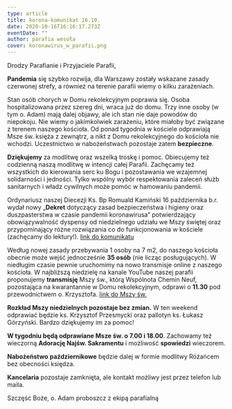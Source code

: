 ```yaml
---
type: article
title: korona-komunikat 16.10.
date: 2020-10-16T16:16:17.273Z
eventDate: ""
author: parafia wesoła
cover: koronawirus_w_parafii.png
---
```

<!--StartFragment-->

Drodzy Parafianie i Przyjaciele Parafii,

**Pandemia** się szybko rozwija, dla Warszawy zostały wskazane zasady czerwonej strefy, a również na terenie parafii wiemy o kilku zarażeniach.

Stan osób chorych w Domu rekolekcyjnym poprawia się. Osoba hospitalizowana przez szereg dni, wraca już do domu. Trzy inne osoby (w tym o. Adam) mają dalej objawy, ale ich stan nie daje powodów do niepokoju. Nie wiemy o jakimkolwiek zarażeniu, które miałoby być związane z terenem naszego kościoła. Od ponad tygodnia w kościele odprawiają Msze św. księża z zewnątrz, a nikt z Domu rekolekcyjnego do kościoła nie wchodzi. Uczestnictwo w nabożeństwach pozostaje zatem **bezpieczne**.

**Dziękujemy** za modlitwę oraz wszelką troskę i pomoc. Obiecujemy też codzienną naszą modlitwę w intencji całej Parafii. Zachęcamy też wszystkich do kierowania serc ku Bogu i pozostawania we wzajemnej solidarności i jedności. Tylko wspólny wybór respektowania zaleceń służb sanitarnych i władz cywilnych może pomóc w hamowaniu pandemii.

Ordynariusz naszej Diecezji Ks. Bp Romuald Kamiński 16 października b.r. wydał nowy „**Dekret** dotyczący zasad bezpieczeństwa i higieny oraz duszpasterstwa w czasie pandemii koronawirusa” potwierdzający obowiązywalność dyspensy od niedzielnego udziału we Mszy świętej oraz przypominający różne rozwiązania co do funkcjonowania w kościele (zachęcamy do lektury!). [link do komunikatu](https://dw-p.pl/7195)

Według nowej zasady przebywania 1 osoby na 7 m2, do naszego kościoła obecnie może wejść jednocześnie **35 osób** (nie licząc posługujących). W niedługim czasie pewnie uruchomimy na nowo transmisje online z naszego kościoła. W najbliższą niedzielę na kanale YouTube naszej parafii proponujemy **transmisję** Mszy św., którą Wspólnota Chemin Neuf, pozostająca na kwarantannie w Domu rekolekcyjnym, odprawi o **11.30** pod przewodnictwem o. Krzysztofa. [link do Mszy św.](https://youtu.be/rJuH6EFnx74)

**Rozkład Mszy niedzielnych pozostaje bez zmian.** W ten weekend odprawiać będzie ks. Krzysztof Przesmycki oraz pallotyn ks. Łukasz Górzyński. Bardzo dziękujemy im za pomoc!

**W tygodniu będą odprawiane Msze św. o 7.00 i 18.00**. Zachowamy też wieczorną **Adorację Najśw. Sakramentu** i możliwość **spowiedzi** wieczorem.

**Nabożeństwo** **październikowe** będzie dalej w formie modlitwy Różańcem bez obecności księdza.

**Kancelaria** pozostaje zamknięta, ale kontakt możliwy jest przez telefon lub maila.

Szczęść Boże, o. Adam proboszcz z ekipą parafialną

<!--EndFragment-->